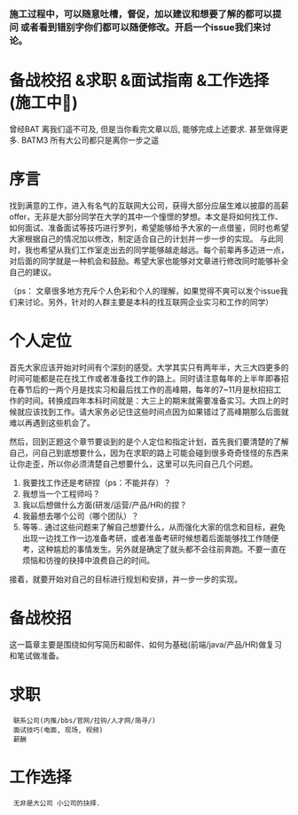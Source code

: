 ### 施工过程中，可以随意吐槽，督促，加以建议和想要了解的都可以提问 或者看到错别字你们都可以随便修改。开启一个issue我们来讨论。
# 备战校招 &求职 &面试指南 &工作选择 (施工中🚧)
  曾经BAT 离我们遥不可及, 但是当你看完文章以后, 能够完成上述要求. 甚至做得更多. BATM3 所有大公司都只是离你一步之遥
  
# 序言
  找到满意的工作，进入有名气的互联网大公司，获得大部分应届生难以披靡的高薪offer，无非是大部分同学在大学的其中一个憧憬的梦想。本文是将如何找工作、如何面试、准备面试等技巧进行罗列，希望能够给予大家的一点借鉴，同时也希望大家根据自己的情况加以修改，制定适合自己的计划并一步一步的实现。
  与此同时，我也希望从我们工作室走出去的同学能够越走越远。每个前辈再多迈进一点，对后面的同学就是一种机会和鼓励。希望大家也能够对文章进行修改同时能够补全自己的建议。
  
  （ps： 文章很多地方充斥个人色彩和个人的理解，如果觉得不爽可以发个issue我们来讨论。另外，针对的人群主要是本科的找互联网企业实习和工作的同学）

# 个人定位
  首先大家应该开始对时间有个深刻的感受。大学其实只有两年半，大三大四更多的时间可能都是花在找工作或者准备找工作的路上。同时请注意每年的上半年即春招在春节后的一两个月是找实习和最后找工作的高峰期，每年的7~11月是秋招招工作的时间。转换成四年本科时间就是：大三上的期末就需要准备实习。大四上的时候就应该找到工作。请大家务必记住这些时间点因为如果错过了高峰期那么后面就难以再遇到这些机会了。
  
  然后，回到正题这个章节要谈到的是个人定位和指定计划，首先我们要清楚的了解自己，问自己到底想要什么，因为在求职的路上可能会碰到很多奇奇怪怪的东西来让你走歪，所以你必须清楚自己想要什么，这里可以先问自己几个问题。

1. 我要找工作还是考研捏（ps：不能并存）？
2. 我想当一个工程师吗？
3. 我以后想做什么方面(研发/运营/产品/HR)的捏？
4. 我最想去哪个公司（哪个团队）？
5. 等等..
  通过这些问题来了解自己想要什么，从而强化大家的信念和目标，避免出现一边找工作一边准备考研，或者准备考研时候想着后面能够找工作随便考，这种尴尬的事情发生。另外就是确定了就头都不会往前奔跑。不要一直在烦恼和彷徨的抉择中浪费自己的时间。

  接着，就要开始对自己的目标进行规划和安排，并一步一步的实现。

# 备战校招
  这一篇章主要是围绕如何写简历和邮件、如何为基础(前端/java/产品/HR)做复习和笔试做准备。

# 求职
     联系公司(内推/bbs/官网/拉钩/人才网/简寻/)
     面试技巧(电面, 现场, 视频)
     薪酬

# 工作选择
     无非是大公司 小公司的抉择.



